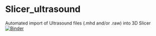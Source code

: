 # Slicer_ultrasound
Automated import of Ultrasound files (.mhd and/or .raw) into 3D Slicer
[![Binder](https://mybinder.org/badge_logo.svg)](https://mybinder.org/v2/gh/masteling/slicer_ultrasound_import/main)
